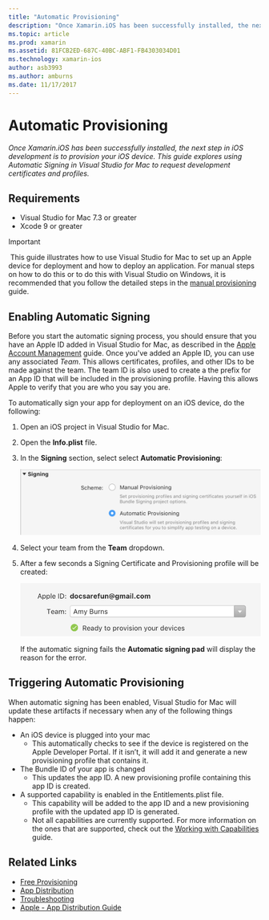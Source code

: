 ```yaml
---
title: "Automatic Provisioning"
description: "Once Xamarin.iOS has been successfully installed, the next step in iOS development is to provision your iOS device. This guide explores using Automatic Signing in Visual Studio for Mac to request development certificates and profiles."
ms.topic: article
ms.prod: xamarin
ms.assetid: 81FCB2ED-687C-40BC-ABF1-FB4303034D01
ms.technology: xamarin-ios
author: asb3993
ms.author: amburns
ms.date: 11/17/2017
---
```


# Automatic Provisioning

_Once Xamarin.iOS has been successfully installed, the next step in iOS development is to provision your iOS device. This guide explores using Automatic Signing in Visual Studio for Mac to request development certificates and profiles._

## Requirements

- Visual Studio for Mac 7.3 or greater
- Xcode 9 or greater

> [!IMPORTANT]
> This guide illustrates how to use Visual Studio for Mac to set up an Apple device for deployment and how to deploy an application. For manual steps on how to do this or to do this with Visual Studio on Windows, it is recommended that you follow the detailed steps in the [manual provisioning](~/ios/get-started/installation/device-provisioning/manual-provisioning.md) guide.

## Enabling Automatic Signing

Before you start the automatic signing process, you should ensure that you have an Apple ID added in Visual Studio for Mac, as described in the [Apple Account Management](~/cross-platform/macios/apple-account-management.md) guide. Once you've added an Apple ID, you can use any associated _Team_. This allows certificates, profiles, and other IDs to be made against the team. The team ID is also used to create a the prefix for an App ID that will be included in the provisioning profile. Having this allows Apple to verify that you are who you say you are.

To automatically sign your app for deployment on an iOS device, do the following:

1. Open an iOS project in Visual Studio for Mac.

2. Open the **Info.plist** file.

3. In the **Signing** section, select select **Automatic Provisioning**:

    ![Team selector dropdown](automatic-provisioning-images/image2.png)

4. Select your team from the **Team** dropdown.

6. After a few seconds a Signing Certificate and Provisioning profile will be created:

    ![successfully created certificate and profile](automatic-provisioning-images/image5.png)

    If the automatic signing fails the **Automatic signing pad** will display the reason for the error.

## Triggering Automatic Provisioning

When automatic signing has been enabled, Visual Studio for Mac will update these artifacts if necessary when any of the following things happen:

* An iOS device is plugged into your mac
    - This automatically checks to see if the device is registered on the Apple Developer Portal. If it isn’t, it will add it and generate a new provisioning profile that contains it.
* The Bundle ID of your app is changed
    - This updates the app ID. A new provisioning profile containing this app ID is created.
* A supported capability is enabled in the Entitlements.plist file.
    - This capability will be added to the app ID and a new provisioning profile with the updated app ID is generated.
    - Not all capabilities are currently supported. For more information on the ones that are supported, check out the [Working with Capabilities](~/ios/deploy-test/provisioning/capabilities/index.md) guide.


## Related Links

- [Free Provisioning](~/ios/get-started/installation/device-provisioning/free-provisioning.md)
- [App Distribution](~/ios/deploy-test/app-distribution/index.md)
- [Troubleshooting](~/ios/deploy-test/troubleshooting.md)
- [Apple - App Distribution Guide](https://developer.apple.com/library/ios/documentation/IDEs/Conceptual/AppDistributionGuide/Introduction/Introduction.html)
